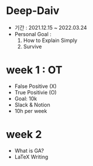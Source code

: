 # Deep-Daiv

- 기간 : 2021.12.15 ~ 2022.03.24
- Personal Goal : 
  1. How to Explain Simply 
  2. Survive

# week 1 : OT
- False Positive (X)
- True Positivie (O)
- Goal: 10k
- Slack & Notion
- 10h per week

# week 2
- What is GA?
- LaTeX Writing
